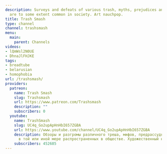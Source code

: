 ```yaml
---
description: Surveys and defeats of various trash, myths, prejudices and delusions
  are to some extent common in society. Art nauchpop.
title: Trash Smash
type: channel
channel: trashsmash
menu:
  main:
    parent: Channels
videos:
- lQmWsl2N0UE
- DhnaJlFHJKE
tags:
- breadtube
- belarusian
- homophobia
url: /trashsmash/
providers:
  patreon:
    name: Trash Smash
    slug: Trashsmash
    url: https://www.patreon.com/Trashsmash
    description: ""
    subscribers: 0
  youtube:
    name: TrashSmash
    slug: UC4q_Go2upApHnHbI657ZGBA
    url: https://www.youtube.com/channel/UC4q_Go2upApHnHbI657ZGBA
    description: Обзоры и разгромы различного треша, мифов, предрассудков и заблуждений
      в той или иной мере распространенных в обществе. Художественный научпоп.
    subscribers: 452685
---
```

